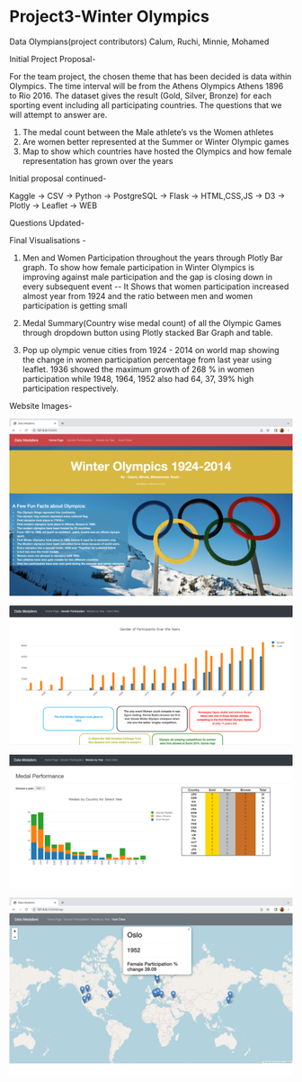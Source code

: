 # Project3-Winter Olympics

Data Olympians(project contributors)
Calum, Ruchi, Minnie, Mohamed


Initial Project Proposal-

For the team project, the chosen theme that has been decided is data within Olympics. The time interval will be from the Athens Olympics Athens 1896 to Rio 2016. 
The dataset gives the result (Gold, Silver, Bronze) for each sporting event including all participating countries. The questions that we will attempt to answer are.

1) The medal count between the Male athlete’s vs the Women athletes
2) Are women better represented at the Summer or Winter Olympic games
3) Map to show which countries have hosted the Olympics and how female representation has grown over the years 


Initial proposal continued-

Kaggle -> CSV -> Python -> PostgreSQL -> Flask -> HTML,CSS,JS -> D3 -> Plotly -> Leaflet -> WEB


Questions Updated- 


Final Visualisations -

1) Men and Women Participation throughout the years through Plotly Bar graph. To show how female participation in Winter Olympics is improving against male participation and the gap is closing down in every subsequent event
-- It Shows that women participation increased almost year from 1924 and the ratio between men and women participation is getting small

2) Medal Summary(Country wise medal count) of all the Olympic Games through dropdown button using Plotly stacked Bar Graph and table.

3) Pop up olympic venue cities from 1924 - 2014 on world map showing the change in women participation percentage from last year using leaflet. 1936 showed the maximum growth of 268 % in women participation while 1948, 1964, 1952 also had 64, 37, 39% high participation respectively.


Website Images- 

![images/homepage.png](images/homepage.png)

![images/image.png](images/image.png)

![images/image_2.png](images/image_2.png)

![images/image_3.png](images/image_3.png)